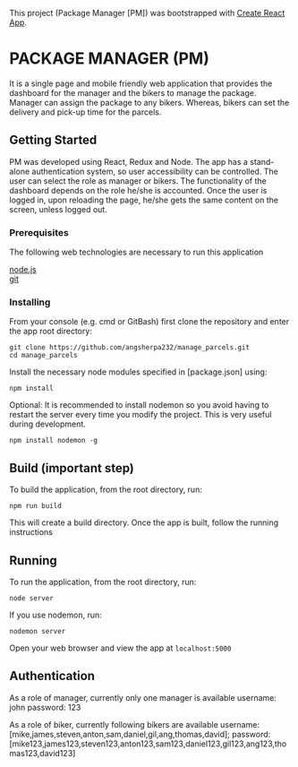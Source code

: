 This project (Package Manager [PM]) was bootstrapped with [Create React App](https://github.com/facebook/create-react-app).

# PACKAGE MANAGER (PM)

It is a single page and mobile friendly web application that provides the dashboard for the manager and the bikers to manage the package. Manager can assign the package to any bikers. Whereas, bikers can set the delivery and pick-up time for the parcels.

## Getting Started

PM was developed using React, Redux and Node. The app has a stand-alone authentication system, so user accessibility can be controlled. The user can select the role as manager or bikers. The functionality of the dashboard depends on the role he/she is accounted. Once the user is logged in, upon reloading the page, he/she gets the same content on the screen, unless logged out.

### Prerequisites

The following web technologies are necessary to run this application

[node.js](https://nodejs.org/en/)<br/>
[git](https://git-scm.com/downloads)

### Installing

From your console (e.g. cmd or GitBash) first clone the repository and enter the app root directory:

```
git clone https://github.com/angsherpa232/manage_parcels.git
cd manage_parcels
```

Install the necessary node modules specified in [package.json] using:

```
npm install
```

Optional: It is recommended to install nodemon so you avoid having to restart the server every time you modify the project. This is very useful during development.

```
npm install nodemon -g
```

## Build (important step)

To build the application, from the root directory, run:

```
npm run build
```

This will create a build directory. Once the app is built, follow the running instructions

## Running

To run the application, from the root directory, run:

```
node server
```

If you use nodemon, run:

```
nodemon server
```

Open your web browser and view the app at `localhost:5000`

## Authentication

As a role of manager, currently only one manager is available
username: john
password: 123

As a role of biker, currently following bikers are available
username: [mike,james,steven,anton,sam,daniel,gil,ang,thomas,david];
password:[mike123,james123,steven123,anton123,sam123,daniel123,gil123,ang123,thomas123,david123]
